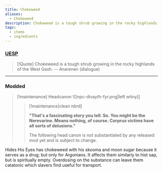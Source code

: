 ```yaml
---
title: Chokeweed
aliases:
  - Chokeweed
description: Chokeweed is a tough shrub growing in the rocky highlands of the West Gash.
tags:
  - items
  - ingredients
---
```

### [UESP](https://en.uesp.net/wiki/Morrowind:Chokeweed)
> [!Quote]
> Chokeweed is a tough shrub growing in the rocky highlands of the West Gash.
> -- Anarenen (dialogue)

***
### Modded
> [!maintenance] Headcanon
> ![[npc-divayth-fyr.png|left wtiny]]
> 
> > [!maintenance|clean nbrd]
> > 
> > **"That's a fascinating story you tell. So. You might be the Nerevarine. Means nothing, of course. Corprus victims have all sorts of delusions."**
> > 
> > The following head canon is not substantiated by any released mod yet and is subject to change.

Hides His Eyes has chokeweed with his skooma and moon sugar because it serves as a drug; but only for Argonians. It affects them similarly to hist sap, but is spiritually empty. Overdosing on the substance can leave them catatonic which slavers find useful for transport.